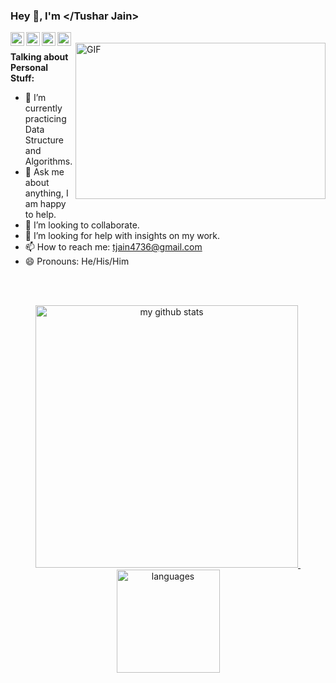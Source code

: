 ### Hey 👋, I'm </Tushar Jain>
<!--
Here are some ideas to get you started:

- 🔭 I’m currently working on ...
- 👯 I’m looking to collaborate on ...
- 🤔 I’m looking for help with ...
- 💬 Ask me about ...
-->
<a href="https://www.linkedin.com/in/jntushar/">
  <img align="left" alt="Tushar's LinkdeIN" width="22px" src="https://cdn.jsdelivr.net/npm/simple-icons@v3/icons/linkedin.svg" />
</a>
<a href="https://twitter.com/jn_tushar_">
  <img align="left" alt="Tushar Jain | Twitter" width="22px" src="https://cdn.jsdelivr.net/npm/simple-icons@v3/icons/twitter.svg" />
</a>
<a href="https://www.facebook.com/tushar.jain.52056223">
  <img align="left" alt="Tushar Jain | Facebook" width="22px" src="https://cdn.jsdelivr.net/npm/simple-icons@v3/icons/facebook.svg" />
</a>
<a href="https://www.instagram.com/jn_tushar_/">
  <img align="left" alt="Tushar's Instagram" width="22px" src="https://cdn.jsdelivr.net/npm/simple-icons@v3/icons/instagram.svg" />
</a>

<br/>

<!-- https://media.giphy.com/media/SWoSkN6DxTszqIKEqv/giphy.gif -->
<img align="right" height="250" width="400" alt="GIF" src="https://miro.medium.com/max/1360/1*IRGHmiGsa16stedQvIaZfw.gif" />

**Talking about Personal Stuff:**

- 🌱 I’m currently practicing Data Structure and Algorithms.
- 💬 Ask me about anything, I am happy to help.
- 👯 I’m looking to collaborate.
- 🤔  I’m looking for help with insights on my work.
- 📫 How to reach me: [tjain4736@gmail.com](mailto:tjain4736@gmail.com)
- 😄 Pronouns: He/His/Him

<br><br>

<a align="center" href="https://github.com/jntushar">
    <p align="center">
    <img src="https://github-readme-stats.vercel.app/api?username=jntushar&show_icons=true&theme=tokyonight" alt="my github stats" width="420"/>&nbsp;<img src="https://github-readme-stats.vercel.app/api/top-langs/?username=jntushar&layout=compact&theme=tokyonight" alt="languages" height="165">
    </p>
</a>
